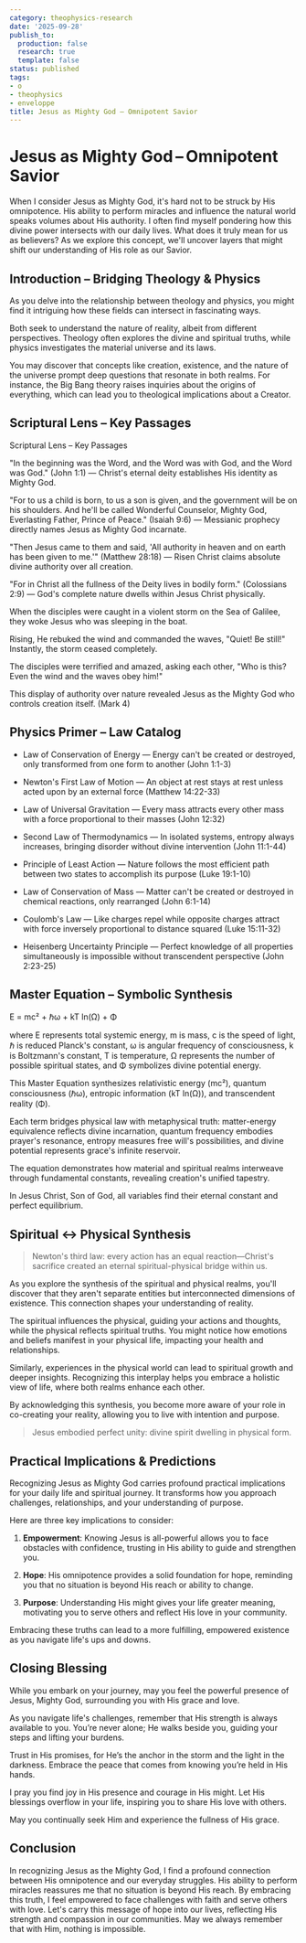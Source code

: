 ```yaml
---
category: theophysics-research
date: '2025-09-28'
publish_to:
  production: false
  research: true
  template: false
status: published
tags:
- o
- theophysics
- enveloppe
title: Jesus as Mighty God – Omnipotent Savior
---
```

   
# Jesus as Mighty God – Omnipotent Savior   
   
When I consider Jesus as Mighty God, it's hard not to be struck by His omnipotence. His ability to perform miracles and influence the natural world speaks volumes about His authority. I often find myself pondering how this divine power intersects with our daily lives. What does it truly mean for us as believers? As we explore this concept, we'll uncover layers that might shift our understanding of His role as our Savior.   
   
## Introduction – Bridging Theology & Physics   
   
As you delve into the relationship between theology and physics, you might find it intriguing how these fields can intersect in fascinating ways.   
   
Both seek to understand the nature of reality, albeit from different perspectives. Theology often explores the divine and spiritual truths, while physics investigates the material universe and its laws.   
   
You may discover that concepts like creation, existence, and the nature of the universe prompt deep questions that resonate in both realms. For instance, the Big Bang theory raises inquiries about the origins of everything, which can lead you to theological implications about a Creator.   
   
## Scriptural Lens – Key Passages   
   
Scriptural Lens – Key Passages   
   
"In the beginning was the Word, and the Word was with God, and the Word was God." (John 1:1) — Christ's eternal deity establishes His identity as Mighty God.   
   
"For to us a child is born, to us a son is given, and the government will be on his shoulders. And he'll be called Wonderful Counselor, Mighty God, Everlasting Father, Prince of Peace." (Isaiah 9:6) — Messianic prophecy directly names Jesus as Mighty God incarnate.   
   
"Then Jesus came to them and said, 'All authority in heaven and on earth has been given to me.'" (Matthew 28:18) — Risen Christ claims absolute divine authority over all creation.   
   
"For in Christ all the fullness of the Deity lives in bodily form." (Colossians 2:9) — God's complete nature dwells within Jesus Christ physically.   
   
When the disciples were caught in a violent storm on the Sea of Galilee, they woke Jesus who was sleeping in the boat.   
   
Rising, He rebuked the wind and commanded the waves, "Quiet! Be still!" Instantly, the storm ceased completely.   
   
The disciples were terrified and amazed, asking each other, "Who is this? Even the wind and the waves obey him!"   
   
This display of authority over nature revealed Jesus as the Mighty God who controls creation itself. (Mark 4)   
   
## Physics Primer – Law Catalog   
   
   
- Law of Conservation of Energy — Energy can't be created or destroyed, only transformed from one form to another (John 1:1-3)   
   
   
- Newton's First Law of Motion — An object at rest stays at rest unless acted upon by an external force (Matthew 14:22-33)   
   
   
- Law of Universal Gravitation — Every mass attracts every other mass with a force proportional to their masses (John 12:32)   
   
   
- Second Law of Thermodynamics — In isolated systems, entropy always increases, bringing disorder without divine intervention (John 11:1-44)   
   
   
- Principle of Least Action — Nature follows the most efficient path between two states to accomplish its purpose (Luke 19:1-10)   
   
   
- Law of Conservation of Mass — Matter can't be created or destroyed in chemical reactions, only rearranged (John 6:1-14)   
   
   
- Coulomb's Law — Like charges repel while opposite charges attract with force inversely proportional to distance squared (Luke 15:11-32)   
   
   
- Heisenberg Uncertainty Principle — Perfect knowledge of all properties simultaneously is impossible without transcendent perspective (John 2:23-25)   
   
## Master Equation – Symbolic Synthesis   
   
E = mc² + ℏω + kT ln(Ω) + Φ   
   
where E represents total systemic energy, m is mass, c is the speed of light, ℏ is reduced Planck's constant, ω is angular frequency of consciousness, k is Boltzmann's constant, T is temperature, Ω represents the number of possible spiritual states, and Φ symbolizes divine potential energy.   
   
This Master Equation synthesizes relativistic energy (mc²), quantum consciousness (ℏω), entropic information (kT ln(Ω)), and transcendent reality (Φ).   
   
Each term bridges physical law with metaphysical truth: matter-energy equivalence reflects divine incarnation, quantum frequency embodies prayer's resonance, entropy measures free will's possibilities, and divine potential represents grace's infinite reservoir.   
   
The equation demonstrates how material and spiritual realms interweave through fundamental constants, revealing creation's unified tapestry.   
   
In Jesus Christ, Son of God, all variables find their eternal constant and perfect equilibrium.   
   
## Spiritual ↔ Physical Synthesis   
   
> Newton's third law: every action has an equal reaction—Christ's sacrifice created an eternal spiritual-physical bridge within us.   
   
As you explore the synthesis of the spiritual and physical realms, you'll discover that they aren't separate entities but interconnected dimensions of existence. This connection shapes your understanding of reality.   
   
The spiritual influences the physical, guiding your actions and thoughts, while the physical reflects spiritual truths. You might notice how emotions and beliefs manifest in your physical life, impacting your health and relationships.   
   
Similarly, experiences in the physical world can lead to spiritual growth and deeper insights. Recognizing this interplay helps you embrace a holistic view of life, where both realms enhance each other.   
   
By acknowledging this synthesis, you become more aware of your role in co-creating your reality, allowing you to live with intention and purpose.   
   
> Jesus embodied perfect unity: divine spirit dwelling in physical form.   
   
## Practical Implications & Predictions   
   
Recognizing Jesus as Mighty God carries profound practical implications for your daily life and spiritual journey. It transforms how you approach challenges, relationships, and your understanding of purpose.   
   
Here are three key implications to consider:   
   
1. **Empowerment**: Knowing Jesus is all-powerful allows you to face obstacles with confidence, trusting in His ability to guide and strengthen you.   
   
2. **Hope**: His omnipotence provides a solid foundation for hope, reminding you that no situation is beyond His reach or ability to change.   
   
3. **Purpose**: Understanding His might gives your life greater meaning, motivating you to serve others and reflect His love in your community.   
   
Embracing these truths can lead to a more fulfilling, empowered existence as you navigate life's ups and downs.   
   
## Closing Blessing   
   
While you embark on your journey, may you feel the powerful presence of Jesus, Mighty God, surrounding you with His grace and love.   
   
As you navigate life's challenges, remember that His strength is always available to you. You’re never alone; He walks beside you, guiding your steps and lifting your burdens.   
   
Trust in His promises, for He’s the anchor in the storm and the light in the darkness. Embrace the peace that comes from knowing you’re held in His hands.   
   
I pray you find joy in His presence and courage in His might. Let His blessings overflow in your life, inspiring you to share His love with others.   
   
May you continually seek Him and experience the fullness of His grace.   
   
## Conclusion   
   
In recognizing Jesus as the Mighty God, I find a profound connection between His omnipotence and our everyday struggles. His ability to perform miracles reassures me that no situation is beyond His reach. By embracing this truth, I feel empowered to face challenges with faith and serve others with love. Let's carry this message of hope into our lives, reflecting His strength and compassion in our communities. May we always remember that with Him, nothing is impossible.